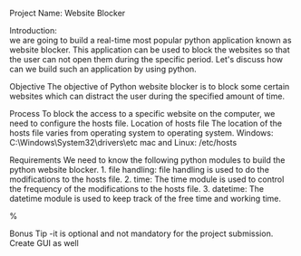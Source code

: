 Project Name: Website Blocker

Introduction:  
we are going to build a real-time most popular python application known as website blocker.
This application can be used to block the websites so that the user can not open them during the specific period.
Let's discuss how can we build such an application by using python.


Objective
The objective of Python website blocker is to block some certain websites which can distract the user during the specified amount of time.


Process
To block the access to a specific website on the computer, we need to configure the hosts file.
Location of hosts file
The location of the hosts file varies from operating system to operating system.
Windows: C:\Windows\System32\drivers\etc
mac and Linux: /etc/hosts


Requirements
We need to know the following python modules to build the python website blocker.
	1. file handling: file handling is used to do the modifications to the hosts file.
	2. time: The time module is used to control the frequency of the modifications to the hosts file.
	3. datetime: The datetime module is used to keep track of the free time and working time.

%[](githubtest.png)

Bonus Tip -it is optional and not mandatory for the project submission.  Create GUI as well

